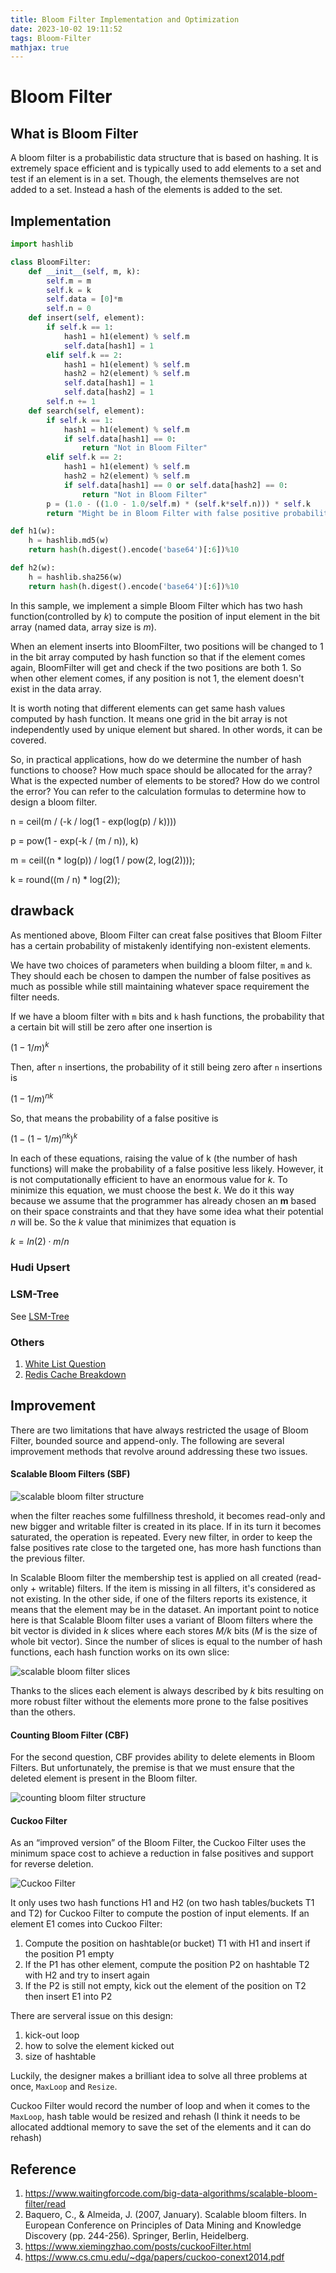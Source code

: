 ```yaml
---
title: Bloom Filter Implementation and Optimization
date: 2023-10-02 19:11:52
tags: Bloom-Filter
mathjax: true
---
```

# Bloom Filter

## What is Bloom Filter

A bloom filter is a probabilistic data structure that is based on hashing. It is extremely space efficient and is typically used to add elements to a set and test if an element is in a set. Though, the elements themselves are not added to a set. Instead a hash of the elements is added to the set.

## Implementation

```python
import hashlib

class BloomFilter:
    def __init__(self, m, k):
        self.m = m
        self.k = k
        self.data = [0]*m
        self.n = 0
    def insert(self, element):
        if self.k == 1:
            hash1 = h1(element) % self.m
            self.data[hash1] = 1
        elif self.k == 2:
            hash1 = h1(element) % self.m
            hash2 = h2(element) % self.m
            self.data[hash1] = 1
            self.data[hash2] = 1
        self.n += 1
    def search(self, element):
        if self.k == 1:
            hash1 = h1(element) % self.m
            if self.data[hash1] == 0:
                return "Not in Bloom Filter"
        elif self.k == 2:
            hash1 = h1(element) % self.m
            hash2 = h2(element) % self.m
            if self.data[hash1] == 0 or self.data[hash2] == 0:
                return "Not in Bloom Filter"
        p = (1.0 - ((1.0 - 1.0/self.m) * (self.k*self.n))) * self.k
        return "Might be in Bloom Filter with false positive probability "+str(prob)

def h1(w):
    h = hashlib.md5(w)
    return hash(h.digest().encode('base64')[:6])%10

def h2(w):
    h = hashlib.sha256(w)
    return hash(h.digest().encode('base64')[:6])%10
```

In this sample, we implement a simple Bloom Filter which has two hash function(controlled by *k*) to compute the position of input element in the bit array (named data, array size is *m*).

When an element inserts into BloomFilter, two positions will be changed to 1 in the bit array computed by hash function so that if the element comes again, BloomFilter will get and check if the two positions are both 1. So when other element comes, if any position is not 1, the element doesn't exist in the data array.

It is worth noting that different elements can get same hash values computed by hash function. It means one grid in the bit array is not independently used by unique element but shared. In other words, it can be covered.

So, in practical applications, how do we determine the number of hash functions to choose? How much space should be allocated for the array? What is the expected number of elements to be stored? How do we control the error? You can refer to the calculation formulas to determine how to design a bloom filter.

n = ceil(m / (-k / log(1 - exp(log(p) / k))))

p = pow(1 - exp(-k / (m / n)), k)

m = ceil((n * log(p)) / log(1 / pow(2, log(2))));

k = round((m / n) * log(2));

## drawback

As mentioned above, Bloom Filter can creat false positives that Bloom Filter has a certain probability of mistakenly identifying non-existent elements.

We have two choices of parameters when building a bloom filter, `m` and `k`. They should each be chosen to dampen the number of false positives as much as possible while still maintaining whatever space requirement the filter needs.

If we have a bloom filter with `m` bits and `k` hash functions, the probability that a certain bit will still be zero after one insertion is

$(1-1/m)^k$

Then, after `n` insertions, the probability of it still being zero after `n` insertions is

$(1-1/m)^{nk}$

So, that means the probability of a false positive is

$(1-(1-1/m)^{nk})^k$

In each of these equations, raising the value of k (the number of hash functions) will make the probability of a false positive less likely. However, it is not computationally efficient to have an enormous value for *k*. To minimize this equation, we must choose the best *k*. We do it this way because we assume that the programmer has already chosen an **m** based on their space constraints and that they have some idea what their potential *n* will be. So the *k* value that minimizes that equation is

$k=ln(2)⋅m/n$

### Hudi Upsert

### LSM-Tree

See [LSM-Tree](https://adooobe.github.io/2023/10/02/lsm-tree/)

### Others

1. [White List Question](https://zhuanlan.zhihu.com/p/294069121)
2. [Redis Cache Breakdown](https://www.51cto.com/article/753025.html)

## Improvement

There are two limitations that have always restricted the usage of Bloom Filter, bounded source and append-only. The following are several improvement methods that revolve around addressing these two issues.

#### Scalable Bloom Filters (SBF)

![scalable bloom filter structure](./bloom/scalable_bloom_filter.png#pic_center)

when the filter reaches some fulfillness threshold, it becomes read-only and new bigger and writable filter is created in its place. If in its turn it becomes saturated, the operation is repeated. Every new filter, in order to keep the false positives rate close to the targeted one, has more hash functions than the previous filter.

In Scalable Bloom filter the membership test is applied on all created (read-only + writable) filters. If the item is missing in all filters, it's considered as not existing. In the other side, if one of the filters reports its existence, it means that the element may be in the dataset. An important point to notice here is that Scalable Bloom filter uses a variant of Bloom filters where the bit vector is divided in *k* slices where each stores *M/k* bits (*M* is the size of whole bit vector). Since the number of slices is equal to the number of hash functions, each hash function works on its own slice:

![scalable bloom filter slices](scalable_bloom_filter_slices.png#pic_center)

Thanks to the slices each element is always described by *k* bits resulting on more robust filter without the elements more prone to the false positives than the others.

#### Counting Bloom Filter (CBF)

For the second question, CBF provides ability to delete elements in Bloom Filters. But unfortunately, the premise is that we must ensure that the deleted element is present in the Bloom filter.

![counting bloom filter structure](counting_bloom_filter.png#pic_center)

#### Cuckoo Filter

As an “improved version” of the Bloom Filter, the Cuckoo Filter uses the minimum space cost to achieve a reduction in false positives and support for reverse deletion.

![Cuckoo Filter](cuckoo_filter.png#pic_center)

It only uses two hash functions H1 and H2 (on two hash tables/buckets T1 and T2) for Cuckoo Filter to compute the postion of input elements. If an element E1 comes into Cuckoo Filter:

1. Compute the position on hashtable(or bucket) T1 with H1 and insert if the position P1 empty
2. If the P1 has other element, compute the position P2 on hashtable T2 with H2 and try to insert again
3. If the P2 is still not empty, kick out the element of the position on T2 then insert E1 into P2

There are serveral issue on this design:

1. kick-out loop
2. how to solve the element kicked out
3. size of hashtable

Luckily, the designer makes a brilliant idea to solve all three problems at once, `MaxLoop` and `Resize`.

Cuckoo Filter would record the number of loop and when it comes to the `MaxLoop`, hash table would be resized and rehash (I think it needs to be allocated addtional memory to save the set of the elements and it can do rehash)

## Reference

1. https://www.waitingforcode.com/big-data-algorithms/scalable-bloom-filter/read
2. Baquero, C., & Almeida, J. (2007, January). Scalable bloom filters. In European Conference on Principles of Data Mining and Knowledge Discovery (pp. 244-256). Springer, Berlin, Heidelberg.
3. https://www.xiemingzhao.com/posts/cuckooFilter.html
4. https://www.cs.cmu.edu/~dga/papers/cuckoo-conext2014.pdf
